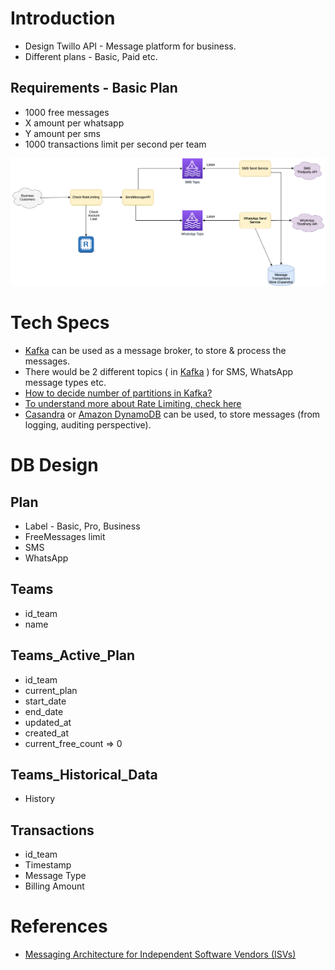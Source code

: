 
# Introduction
- Design Twillo API - Message platform for business.
- Different plans - Basic, Paid etc.

## Requirements - Basic Plan
- 1000 free messages
- X amount per whatsapp
- Y amount per sms
- 1000 transactions limit per second per team

![img.png](assets/TwilloAPIDesign.drawio.png)

# Tech Specs
- [Kafka](../../1_HLDDesignComponents/4_MessageBrokers/Kafka.md) can be used as a message broker, to store & process the messages.
- There would be 2 different topics ( in [Kafka](../../1_HLDDesignComponents/4_MessageBrokers/Kafka.md) ) for SMS, WhatsApp message types etc.
- [How to decide number of partitions in Kafka?](../../1_HLDDesignComponents/4_MessageBrokers/Kafka.md#estimation---how-to-decide-number-of-partitions-in-kafkahttpswwwconfluentiobloghow-choose-number-topics-partitions-kafka-cluster)
- [To understand more about Rate Limiting, check here](../RateLimiterAPI)
- [Casandra](../../1_HLDDesignComponents/3_DatabaseComponents/NoSQL-Databases/ApacheCasandra.md) or [Amazon DynamoDB](../../2_AWSComponents/6_DatabaseServices/AmazonDynamoDB.md) can be used, to store messages (from logging, auditing perspective).

# DB Design

## Plan
- Label - Basic, Pro, Business
- FreeMessages limit
- SMS
- WhatsApp

## Teams
- id_team
- name

## Teams_Active_Plan
- id_team
- current_plan
- start_date
- end_date
- updated_at
- created_at
- current_free_count => 0

## Teams_Historical_Data
- History

## Transactions
- id_team
- Timestamp
- Message Type
- Billing Amount
    
# References
- [Messaging Architecture for Independent Software Vendors (ISVs)](https://www.twilio.com/blog/messaging-architecture-independent-software-vendors)
